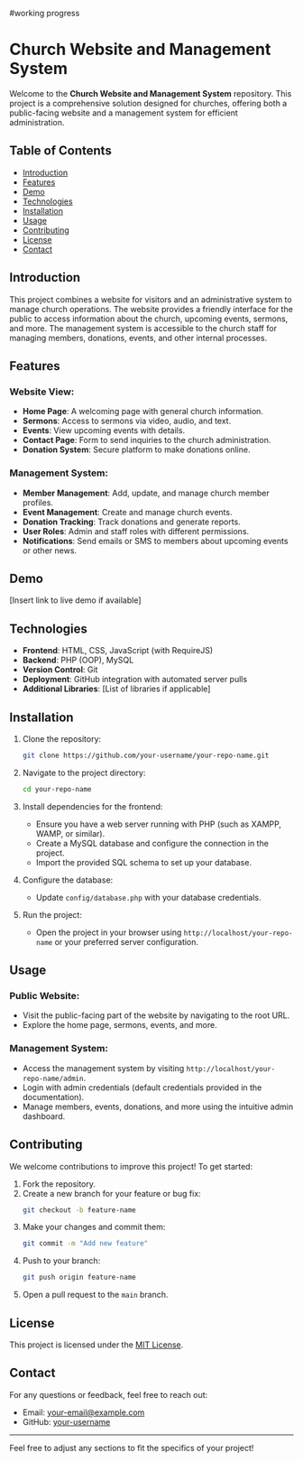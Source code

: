 #working progress
# Church Website and Management System

Welcome to the **Church Website and Management System** repository. This project is a comprehensive solution designed for churches, offering both a public-facing website and a management system for efficient administration.

## Table of Contents
- [Introduction](#introduction)
- [Features](#features)
- [Demo](#demo)
- [Technologies](#technologies)
- [Installation](#installation)
- [Usage](#usage)
- [Contributing](#contributing)
- [License](#license)
- [Contact](#contact)

## Introduction
This project combines a website for visitors and an administrative system to manage church operations. The website provides a friendly interface for the public to access information about the church, upcoming events, sermons, and more. The management system is accessible to the church staff for managing members, donations, events, and other internal processes.

## Features
### Website View:
- **Home Page**: A welcoming page with general church information.
- **Sermons**: Access to sermons via video, audio, and text.
- **Events**: View upcoming events with details.
- **Contact Page**: Form to send inquiries to the church administration.
- **Donation System**: Secure platform to make donations online.

### Management System:
- **Member Management**: Add, update, and manage church member profiles.
- **Event Management**: Create and manage church events.
- **Donation Tracking**: Track donations and generate reports.
- **User Roles**: Admin and staff roles with different permissions.
- **Notifications**: Send emails or SMS to members about upcoming events or other news.

## Demo
[Insert link to live demo if available]

## Technologies
- **Frontend**: HTML, CSS, JavaScript (with RequireJS)
- **Backend**: PHP (OOP), MySQL
- **Version Control**: Git
- **Deployment**: GitHub integration with automated server pulls
- **Additional Libraries**: [List of libraries if applicable]

## Installation
1. Clone the repository:
    ```bash
    git clone https://github.com/your-username/your-repo-name.git
    ```
2. Navigate to the project directory:
    ```bash
    cd your-repo-name
    ```
3. Install dependencies for the frontend:
    - Ensure you have a web server running with PHP (such as XAMPP, WAMP, or similar).
    - Create a MySQL database and configure the connection in the project.
    - Import the provided SQL schema to set up your database.

4. Configure the database:
    - Update `config/database.php` with your database credentials.

5. Run the project:
    - Open the project in your browser using `http://localhost/your-repo-name` or your preferred server configuration.

## Usage
### Public Website:
- Visit the public-facing part of the website by navigating to the root URL.
- Explore the home page, sermons, events, and more.

### Management System:
- Access the management system by visiting `http://localhost/your-repo-name/admin`.
- Login with admin credentials (default credentials provided in the documentation).
- Manage members, events, donations, and more using the intuitive admin dashboard.

## Contributing
We welcome contributions to improve this project! To get started:
1. Fork the repository.
2. Create a new branch for your feature or bug fix:
    ```bash
    git checkout -b feature-name
    ```
3. Make your changes and commit them:
    ```bash
    git commit -m "Add new feature"
    ```
4. Push to your branch:
    ```bash
    git push origin feature-name
    ```
5. Open a pull request to the `main` branch.

## License
This project is licensed under the [MIT License](LICENSE).

## Contact
For any questions or feedback, feel free to reach out:
- Email: your-email@example.com
- GitHub: [your-username](https://github.com/your-username)

---

Feel free to adjust any sections to fit the specifics of your project!
